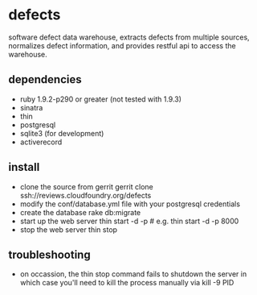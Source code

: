 defects
=======

software defect data warehouse, extracts defects from multiple sources,
normalizes defect information, and provides restful api to access the
warehouse.

dependencies
------------

* ruby 1.9.2-p290 or greater (not tested with 1.9.3)
* sinatra
* thin
* postgresql
* sqlite3 (for development)
* activerecord

install
-------

- clone the source from gerrit
    gerrit clone ssh://reviews.cloudfoundry.org/defects
- modify the conf/database.yml file with your postgresql credentials
- create the database
    rake db:migrate
- start up the web server
    thin start -d -p <port>   # e.g. thin start -d -p 8000
- stop the web server
    thin stop

troubleshooting
---------------

* on occassion, the thin stop command fails to shutdown the server in which
case you'll need to kill the process manually via kill -9 PID


